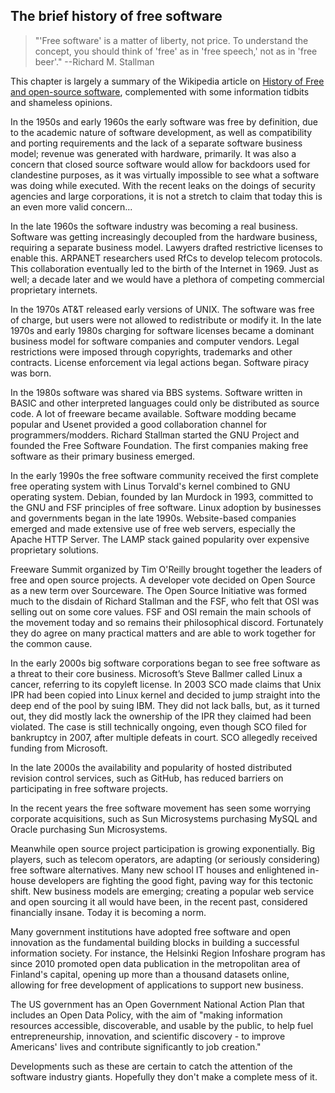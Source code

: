## The brief history of free software
> "'Free software' is a matter of liberty, not price. To understand the concept, you should think of 'free' as in 'free speech,' not as in 'free beer'." --Richard M. Stallman

This chapter is largely a summary of the Wikipedia article on [History of Free and open-source software](http://en.wikipedia.org/wiki/History_of_free_and_open-source_software "Title"), complemented with some information tidbits and shameless opinions.

In the 1950s and early 1960s the early software was free by definition, due to the academic nature of software development, as well as compatibility and porting requirements and the lack of a separate software business model; revenue was generated with hardware, primarily. It was also a concern that closed source software would allow for backdoors used for clandestine purposes, as it was virtually impossible to see what a software was doing while executed. With the recent leaks on the doings of security agencies and large corporations, it is not a stretch to claim that today this is an even more valid concern...
 
In the late 1960s the software industry was becoming a real business. Software was getting increasingly decoupled from the hardware business, requiring a separate business model. Lawyers drafted restrictive licenses to enable this. ARPANET researchers used RfCs to develop telecom protocols. This collaboration eventually led to the birth of the Internet in 1969. Just as well; a decade later and we would have a plethora of competing commercial proprietary internets. 

In the 1970s AT&T released early versions of UNIX. The software was free of charge, but users were not allowed to redistribute or modify it. In the late 1970s and early 1980s charging for software licenses became a dominant business model for software companies and computer vendors. Legal restrictions were imposed through copyrights, trademarks and other contracts. License enforcement via legal actions began. Software piracy was born. 

In the 1980s software was shared via BBS systems. Software written in BASIC and other interpreted languages could only be distributed as source code. A lot of freeware became available. Software modding became popular and Usenet provided a good collaboration channel for programmers/modders. Richard Stallman started the GNU Project and founded the Free Software Foundation. The first companies making free software as their primary business emerged. 

In the early 1990s the free software community received the first complete free operating system with Linus Torvald's kernel combined to GNU operating system. Debian, founded by Ian Murdock in 1993, committed to the GNU and FSF principles of free software. Linux adoption by businesses and governments began in the late 1990s. Website-based companies emerged and made extensive use of free web servers, especially the Apache HTTP Server. The LAMP stack gained popularity over expensive proprietary solutions. 

Freeware Summit organized by Tim O'Reilly brought together the leaders of free and open source projects. A developer vote decided on Open Source as a new term over Sourceware. The Open Source Initiative was formed much to the disdain of Richard Stallman and the FSF, who felt that OSI was selling out on some core values. FSF and OSI remain the main schools of the movement today and so remains their philosophical discord. Fortunately they do agree on many practical matters and are able to work together for the common cause.

In the early 2000s big software corporations began to see free software as a threat to their core business. Microsoft’s Steve Ballmer called Linux a cancer, referring to its copyleft license. In 2003 SCO made claims that Unix IPR had been copied into Linux kernel and decided to jump straight into the deep end of the pool by suing IBM. They did not lack balls, but, as it turned out, they did mostly lack the ownership of the IPR they claimed had been violated. The case is still technically ongoing, even though SCO filed for bankruptcy in 2007, after multiple defeats in court. SCO allegedly received funding from Microsoft. 

In the late 2000s the availability and popularity of hosted distributed revision control services, such as GitHub, has reduced barriers on participating in free software projects. 

In the recent years the free software movement has seen some worrying corporate acquisitions, such as Sun Microsystems purchasing MySQL and Oracle purchasing Sun Microsystems. 

Meanwhile open source project participation is growing exponentially. Big players, such as telecom operators, are adapting (or seriously considering) free software alternatives. Many new school IT houses and enlightened in-house developers are fighting the good fight, paving way for this tectonic shift. New business models are emerging; creating a popular web service and open sourcing it all would have been, in the recent past, considered financially insane. Today it is becoming a norm. 

Many government institutions have adopted free software and open innovation as the fundamental building blocks in building a successful information society. For instance, the Helsinki Region Infoshare program has since 2010 promoted open data publication in the metropolitan area of Finland's capital, opening up more than a thousand datasets online, allowing for free development of applications to support new business. 

The US government has an Open Government National Action Plan that includes an Open Data Policy, with the aim of "making information resources accessible, discoverable, and usable by the public, to help fuel entrepreneurship, innovation, and scientific discovery - to improve Americans' lives and contribute significantly to job creation."

Developments such as these are certain to catch the attention of the software industry giants. Hopefully they don't make a complete mess of it.
